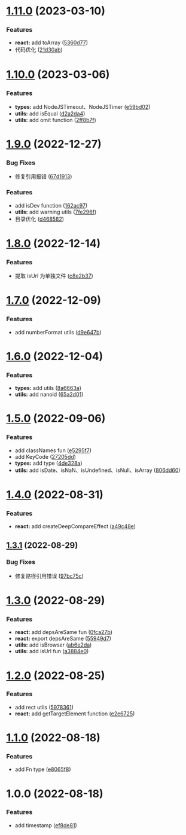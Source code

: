 # [1.11.0](https://github.com/pansyjs/shared/compare/v1.10.0...v1.11.0) (2023-03-10)

### Features

- **react:** add toArray ([5360d77](https://github.com/pansyjs/shared/commit/5360d7709b4b2dd92e26feb20d6631e65ac0ade5))
- 代码优化 ([21d30ab](https://github.com/pansyjs/shared/commit/21d30ab9d775160c2eb302786cb0537545087dba))

# [1.10.0](https://github.com/pansyjs/shared/compare/v1.9.0...v1.10.0) (2023-03-06)

### Features

- **types:** add NodeJSTimeout、NodeJSTimer ([e59bd02](https://github.com/pansyjs/shared/commit/e59bd02ce9b3e1c45f4fabd8c24abf411ccd1403))
- **utils:** add isEqual ([d2a2da4](https://github.com/pansyjs/shared/commit/d2a2da44e008eb51f40e983dd35e0379c1dadfae))
- **utils:** add omit function ([2ff8b7f](https://github.com/pansyjs/shared/commit/2ff8b7f3fa045ca9f144dffa718af7acdff9fa7d))

# [1.9.0](https://github.com/pansyjs/shared/compare/v1.8.0...v1.9.0) (2022-12-27)

### Bug Fixes

- 修复引用报错 ([67d1913](https://github.com/pansyjs/shared/commit/67d191353bb7262417dcf270b45fd8be665946f7))

### Features

- add isDev function ([162ac97](https://github.com/pansyjs/shared/commit/162ac972e22ff8a72827883d403f4930b4d4e0c0))
- **utils:** add warning utils ([7fe296f](https://github.com/pansyjs/shared/commit/7fe296f54e53f551142d6de3bd211f8339f0363c))
- 目录优化 ([d468582](https://github.com/pansyjs/shared/commit/d468582c877455229cb3155b876289f0c2d0f30b))

# [1.8.0](https://github.com/pansyjs/shared/compare/v1.7.0...v1.8.0) (2022-12-14)

### Features

- 提取 isUrl 为单独文件 ([c8e2b37](https://github.com/pansyjs/shared/commit/c8e2b370eded92fbe71cc31148eab3b33aa47329))

# [1.7.0](https://github.com/pansyjs/shared/compare/v1.6.0...v1.7.0) (2022-12-09)

### Features

- add numberFormat utils ([d9e647b](https://github.com/pansyjs/shared/commit/d9e647beea98903cfc9c571d1cdcd343230c1ec6))

# [1.6.0](https://github.com/pansyjs/shared/compare/v1.5.0...v1.6.0) (2022-12-04)

### Features

- **types:** add utils ([8a6663a](https://github.com/pansyjs/shared/commit/8a6663aa6ab2ca12ed29d4571365b7bfba8d3bc3))
- **utils:** add nanoid ([65a2d01](https://github.com/pansyjs/shared/commit/65a2d0142db6551afed16e8a7d1a9374833c831f))

# [1.5.0](https://github.com/pansyjs/shared/compare/v1.4.0...v1.5.0) (2022-09-06)

### Features

- add classNames fun ([e5295f7](https://github.com/pansyjs/shared/commit/e5295f751a0c4c18f548d94968fa4f0b1ee5e573))
- add KeyCode ([27205dd](https://github.com/pansyjs/shared/commit/27205dd855da05d1ab797aa8653868ade83b9d73))
- **types:** add type ([4de328a](https://github.com/pansyjs/shared/commit/4de328a4363bdc3a87fe6e5cee2adf7f1088c819))
- **utils:** add isDate、isNaN、isUndefined、isNull、isArray ([806dd60](https://github.com/pansyjs/shared/commit/806dd60a3a45a39a5ff39d6529817e8940dee45c))

# [1.4.0](https://github.com/pansyjs/shared/compare/v1.3.1...v1.4.0) (2022-08-31)

### Features

- **react:** add createDeepCompareEffect ([a49c48e](https://github.com/pansyjs/shared/commit/a49c48ebd06a1b1f44cba98af9ca924ed26d30c3))

## [1.3.1](https://github.com/pansyjs/shared/compare/v1.3.0...v1.3.1) (2022-08-29)

### Bug Fixes

- 修复路径引用错误 ([97bc75c](https://github.com/pansyjs/shared/commit/97bc75ce933f778341817020b5299bb9c15a1e8f))

# [1.3.0](https://github.com/pansyjs/shared/compare/v1.2.0...v1.3.0) (2022-08-29)

### Features

- **react:** add depsAreSame fun ([0fca27b](https://github.com/pansyjs/shared/commit/0fca27b59423b7a2f8f7051df8d0843b9f59d43d))
- **react:** export depsAreSame ([55949d7](https://github.com/pansyjs/shared/commit/55949d79713c1f5263a0fbe87f612c588298b124))
- **utils:** add isBrowser ([ab6e2da](https://github.com/pansyjs/shared/commit/ab6e2daffacfbfd0f4ae4c8574ba8c7aef2d5576))
- **utils:** add isUrl fun ([a3884e0](https://github.com/pansyjs/shared/commit/a3884e007ae9cad55fb55f9e3f8210e14c0a7e4a))

# [1.2.0](https://github.com/pansyjs/shared/compare/v1.1.0...v1.2.0) (2022-08-25)

### Features

- add rect utils ([5978361](https://github.com/pansyjs/shared/commit/5978361f6eb3615c9bdbb61f5ebc00e83017b725))
- **react:** add getTargetElement function ([e2e6725](https://github.com/pansyjs/shared/commit/e2e6725ee50e03a39c1334d8d13adf8f434f10a8))

# [1.1.0](https://github.com/pansyjs/shared/compare/v1.0.0...v1.1.0) (2022-08-18)

### Features

- add Fn type ([e8065f8](https://github.com/pansyjs/shared/commit/e8065f8182285647b9c335757b7befc76bfa3524))

# 1.0.0 (2022-08-18)

### Features

- add timestamp ([ef8de81](https://github.com/pansyjs/shared/commit/ef8de81929c1b628a317fec640dfa131e76f3b7f))
